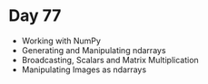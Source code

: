 # Day 77

- Working with NumPy
- Generating and Manipulating ndarrays 
- Broadcasting, Scalars and Matrix Multiplication
- Manipulating Images as ndarrays